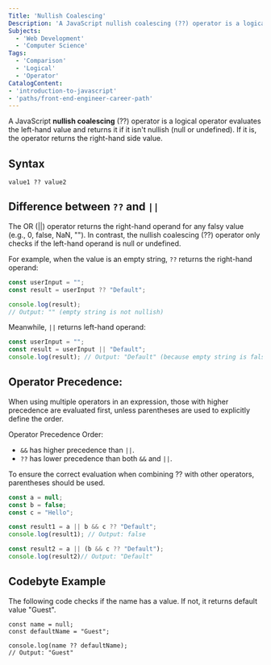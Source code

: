 ```yaml
---
Title: 'Nullish Coalescing'
Description: 'A JavaScript nullish coalescing (??) operator is a logical operator evaluates the left-hand value and returns it if it isn't nullish (null or undefined). If it is, the operator returns the right-hand side value.'
Subjects:
  - 'Web Development'
  - 'Computer Science'
Tags:
  - 'Comparison'
  - 'Logical'
  - 'Operator'
CatalogContent:
- 'introduction-to-javascript'
- 'paths/front-end-engineer-career-path'
---
```


A JavaScript **nullish coalescing** (??) operator is a logical operator evaluates the left-hand value and returns it if it isn't nullish (null or undefined). If it is, the operator returns the right-hand side value.

## Syntax

```pseudo
value1 ?? value2
```

## Difference between `??` and `||`

The OR (||) operator returns the right-hand operand for any falsy value (e.g., 0, false, NaN, ""). In contrast, the nullish coalescing (??) operator only checks if the left-hand operand is null or undefined.

For example, when the value is an empty string, `??` returns the right-hand operand:

```js
const userInput = "";
const result = userInput ?? "Default";

console.log(result);
// Output: "" (empty string is not nullish)
```

Meanwhile, `||` returns left-hand operand:

```js
const userInput = "";
const result = userInput || "Default";
console.log(result); // Output: "Default" (because empty string is falsy)
```

## Operator Precedence:
When using multiple operators in an expression, those with higher precedence are evaluated first, unless parentheses are used to explicitly define the order.

Operator Precedence Order:
- `&&` has higher precedence than `||`.
- `??` has lower precedence than both `&&` and `||`.

To ensure the correct evaluation when combining ?? with other operators, parentheses should be used.

```js
const a = null;
const b = false;
const c = "Hello";

const result1 = a || b && c ?? "Default";
console.log(result1); // Output: false

const result2 = a || (b && c ?? "Default");
console.log(result2)// Output: "Default"
```

## Codebyte Example

The following code checks if the name has a value. If not, it returns default value "Guest".

```codebyte/js
const name = null;
const defaultName = "Guest";

console.log(name ?? defaultName);
// Output: "Guest"
```